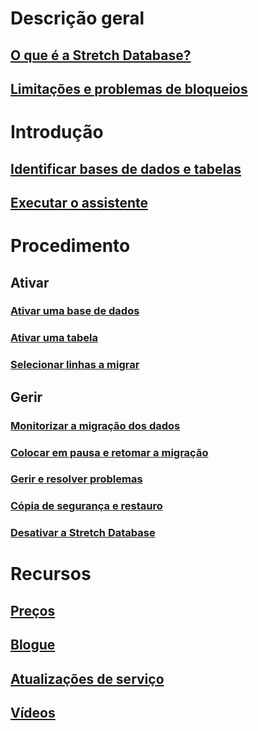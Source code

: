 # Descrição geral
## [O que é a Stretch Database?](sql-server-stretch-database-overview.md)
## [Limitações e problemas de bloqueios](sql-server-stretch-database-limitations.md)

# Introdução
## [Identificar bases de dados e tabelas](sql-server-stretch-database-identify-databases.md)
## [Executar o assistente](sql-server-stretch-database-wizard.md)

# Procedimento
## Ativar
### [Ativar uma base de dados](sql-server-stretch-database-enable-database.md)
### [Ativar uma tabela](sql-server-stretch-database-enable-table.md)
### [Selecionar linhas a migrar](sql-server-stretch-database-predicate-function.md)
## Gerir
### [Monitorizar a migração dos dados](sql-server-stretch-database-monitor.md)
### [Colocar em pausa e retomar a migração](sql-server-stretch-database-pause.md)
### [Gerir e resolver problemas](sql-server-stretch-database-manage.md)
### [Cópia de segurança e restauro](sql-server-stretch-database-backup.md)
### [Desativar a Stretch Database](sql-server-stretch-database-disable.md)

# Recursos
## [Preços](https://azure.microsoft.com/pricing/details/sql-server-stretch-database/)
## [Blogue](https://blogs.technet.microsoft.com/dataplatforminsider/tag/stretch-database/)
## [Atualizações de serviço](https://azure.microsoft.com/updates/?product=sql-server-stretch-database)
## [Vídeos](https://azure.microsoft.com/documentation/videos/index/?services=sql-server-stretch-database)


<!--HONumber=Nov16_HO4-->


